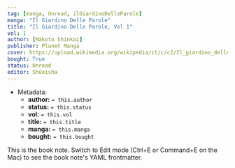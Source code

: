 ```yaml
---
tag: [manga, Unread, ilGiardinoDelleParole]
manga: "Il Giardino Delle Parole"
title: "Il Giardino Delle Parole, Vol 1"
vol: 1
author: [Makoto Shinkai]
publisher: Planet Manga
cover: https://upload.wikimedia.org/wikipedia/it/c/c2/Il_giardino_delle_parole.jpg
bought: True
status: Unread
editor: Shūeisha
---
```


- Metadata:
    - **author:** `= this.author`
    - **status:** `= this.status`
    - **vol:** `= this.vol`
    - **title:** `= this.title`
    - **manga:** `= this.manga`
    - **bought:** `= this.bought`

This is the book note. Switch to Edit mode (Ctrl+E or Command+E on the Mac) to see the book note's YAML frontmatter.